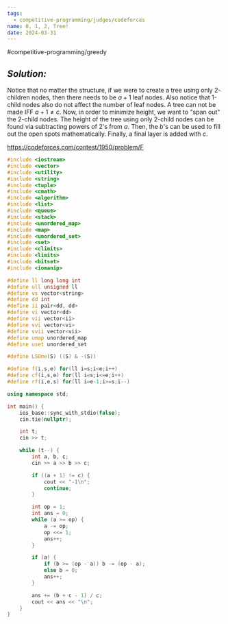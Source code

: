 ```yaml
---
tags:
  - competitive-programming/judges/codeforces
name: 0, 1, 2, Tree!
date: 2024-03-31
---
```

#competitive-programming/greedy
## _Solution:_
Notice that no matter the structure, if we were to create a tree using only 2-children nodes, then there needs to be $a+1$ leaf nodes. Also notice that 1-child nodes also do not affect the number of leaf nodes. A tree can not be made IFF $a+1\neq c$. Now, in order to minimize height, we want to "span out" the 2-child nodes. The height of the tree using only 2-child nodes can be found via subtracting powers of 2's from $a$. Then, the $b$'s can be used to fill out the open spots mathematically. Finally, a final layer is added with $c$.

https://codeforces.com/contest/1950/problem/F
```cpp
#include <iostream>
#include <vector>
#include <utility>
#include <string>
#include <tuple>
#include <cmath>
#include <algorithm>
#include <list>
#include <queue>
#include <stack>
#include <unordered_map>
#include <map>
#include <unordered_set>
#include <set>
#include <climits>
#include <limits>
#include <bitset>
#include <iomanip>

#define ll long long int
#define ull unsigned ll
#define vs vector<string>
#define dd int
#define ii pair<dd, dd>
#define vi vector<dd>
#define vii vector<ii>
#define vvi vector<vi>
#define vvii vector<vii>
#define umap unordered_map
#define uset unordered_set

#define LSOne(S) ((S) & -(S))

#define f(i,s,e) for(ll i=s;i<e;i++)
#define cf(i,s,e) for(ll i=s;i<=e;i++)
#define rf(i,e,s) for(ll i=e-1;i>=s;i--)

using namespace std;

int main() {
    ios_base::sync_with_stdio(false);
    cin.tie(nullptr);

    int t;
    cin >> t;

    while (t--) {
        int a, b, c;
        cin >> a >> b >> c;

        if ((a + 1) != c) {
            cout << "-1\n";
            continue;
        }

        int op = 1;
        int ans = 0;
        while (a >= op) {
            a -= op;
            op <<= 1;
            ans++;
        }

        if (a) {
            if (b >= (op - a)) b -= (op - a);
            else b = 0;
            ans++;
        }

        ans += (b + c - 1) / c;
        cout << ans << "\n";
    }
}
```